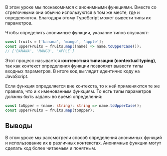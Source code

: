
В этом уроке мы познакомимся с анонимными функциями. Вместе со стрелочными они обычно используются в том же месте, где и определяются. Благодаря этому TypeScript может вывести типы их параметров. 

Чтобы определить анонимные функции, указание типов опускают:

```typescript
const fruits = ['banana', 'mango', 'apple'];
const upperFruits = fruits.map((name) => name.toUpperCase());
// ['BANANA', 'MANGO', 'APPLE']
```

Этот процесс называется **контекстная типизация (contextual typing)**, так как контекст определения функции позволяет вывести типы входных параметров. В итоге код выглядит идентично коду на JavaScript.

Если функция определяется вне контекста, то к ней применяются те же правила, что и к именованным функциям. То есть типы параметров должны быть заданы во время определения:

```typescript
const toUpper = (name: string): string => name.toUpperCase();
const upperFruits = fruits.map(toUpper);
```

## Выводы

В этом уроке мы рассмотрели способ определения анонимных функций и использование их в различных контекстах. Анонимные функции могут сделать код более читаемым и понятным.
